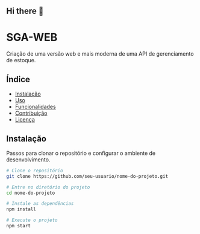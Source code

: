## Hi there 👋
# SGA-WEB

Criação de uma versão web e mais moderna de uma API de gerenciamento de estoque.

## Índice

- [Instalação](#instalação)
- [Uso](#uso)
- [Funcionalidades](#funcionalidades)
- [Contribuição](#contribuição)
- [Licença](#licença)

## Instalação

Passos para clonar o repositório e configurar o ambiente de desenvolvimento.

```bash
# Clone o repositório
git clone https://github.com/seu-usuario/nome-do-projeto.git

# Entre no diretório do projeto
cd nome-do-projeto

# Instale as dependências
npm install

# Execute o projeto
npm start
